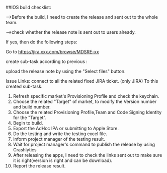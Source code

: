 ##IOS build checklist:

-->Before the build, I need to create the release and sent out to the whole team.

==>check whether the release note is sent out to users already. 

If yes, then do the following steps:

Go to https://jira.xxx.com/browse/MDSRE-xx

create sub-task according to previous :

upload the release note by using the "Select files" button.

Issue Links:
connect to all the related fixed JIRA ticket. (only JIRA)  To this created sub-task.


1. Refresh specific market's Provisioning Profile and check the keychain.
2. Choose the related "Target" of market, to modify the Version number and build number.
3. Choose the related Provisioning Profile,Team and Code Signing Identity for the "Target".
4. Begin to build.
5. Export the AdHoc IPA or submitting to Apple Store.
6. Do the testing and write the testing excel file.
7. Inform project manager of the testing result.
8. Wait for project manager's command to publish the release by using Crashlytics
9. After releasing the apps, I need to check the links sent out to make sure it is right(version is right and can be download).
10. Report the release result.